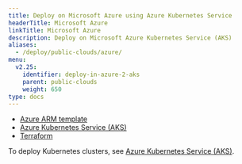 ```yaml
---
title: Deploy on Microsoft Azure using Azure Kubernetes Service
headerTitle: Microsoft Azure
linkTitle: Microsoft Azure
description: Deploy on Microsoft Azure Kubernetes Service (AKS)
aliases:
  - /deploy/public-clouds/azure/
menu:
  v2.25:
    identifier: deploy-in-azure-2-aks
    parent: public-clouds
    weight: 650
type: docs
---
```


<ul class="nav nav-tabs-alt nav-tabs-yb">
  <li >
    <a href="../azure-arm/" class="nav-link">
      <i class="icon-shell"></i>
      Azure ARM template
    </a>
  </li>
  <li >
    <a href="../aks/" class="nav-link active">
      <i class="fa-regular fa-dharmachakra" aria-hidden="true"></i>
      Azure Kubernetes Service (AKS)
    </a>
  </li>
  <li>
    <a href="../terraform/" class="nav-link">
      <i class="icon-shell"></i>
      Terraform
    </a>
  </li>
</ul>

To deploy Kubernetes clusters, see [Azure Kubernetes Service (AKS)](../../../kubernetes/single-zone/aks/helm-chart/).
